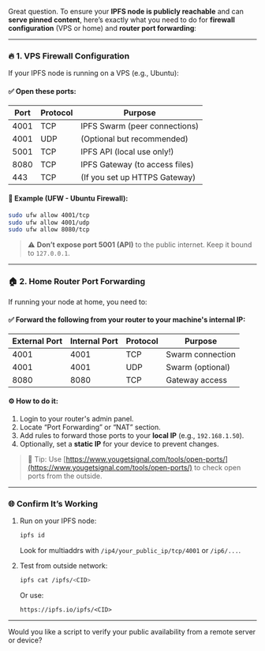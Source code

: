 Great question. To ensure your **IPFS node is publicly reachable** and can **serve pinned content**, here’s exactly what you need to do for **firewall configuration** (VPS or home) and **router port forwarding**:

---

### 🔥 1. VPS Firewall Configuration

If your IPFS node is running on a VPS (e.g., Ubuntu):

#### ✅ Open these ports:

| Port | Protocol | Purpose                        |
| ---- | -------- | ------------------------------ |
| 4001 | TCP      | IPFS Swarm (peer connections)  |
| 4001 | UDP      | (Optional but recommended)     |
| 5001 | TCP      | IPFS API (local use only!)     |
| 8080 | TCP      | IPFS Gateway (to access files) |
| 443  | TCP      | (If you set up HTTPS Gateway)  |

#### 🧱 Example (UFW - Ubuntu Firewall):

```bash
sudo ufw allow 4001/tcp
sudo ufw allow 4001/udp
sudo ufw allow 8080/tcp
```

> ⚠️ **Don’t expose port 5001 (API)** to the public internet. Keep it bound to `127.0.0.1`.

---

### 🏠 2. Home Router Port Forwarding

If running your node at home, you need to:

#### ✅ Forward the following **from your router** to your machine's internal IP:

| External Port | Internal Port | Protocol | Purpose          |
| ------------- | ------------- | -------- | ---------------- |
| 4001          | 4001          | TCP      | Swarm connection |
| 4001          | 4001          | UDP      | Swarm (optional) |
| 8080          | 8080          | TCP      | Gateway access   |

#### ⚙️ How to do it:

1. Login to your router's admin panel.
2. Locate “Port Forwarding” or “NAT” section.
3. Add rules to forward those ports to your **local IP** (e.g., `192.168.1.50`).
4. Optionally, set a **static IP** for your device to prevent changes.

> 📌 Tip: Use [https://www.yougetsignal.com/tools/open-ports/](https://www.yougetsignal.com/tools/open-ports/) to check open ports from the outside.

---

### 🌐 Confirm It’s Working

1. Run on your IPFS node:

   ```bash
   ipfs id
   ```

   Look for multiaddrs with `/ip4/your_public_ip/tcp/4001` or `/ip6/...`.

2. Test from outside network:

   ```bash
   ipfs cat /ipfs/<CID>
   ```

   Or use:

   ```
   https://ipfs.io/ipfs/<CID>
   ```

---

Would you like a script to verify your public availability from a remote server or device?
